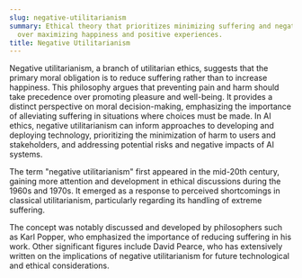 ```yaml
---
slug: negative-utilitarianism
summary: Ethical theory that prioritizes minimizing suffering and negative experiences
  over maximizing happiness and positive experiences.
title: Negative Utilitarianism
---
```


Negative utilitarianism, a branch of utilitarian ethics, suggests that the primary moral obligation is to reduce suffering rather than to increase happiness. This philosophy argues that preventing pain and harm should take precedence over promoting pleasure and well-being. It provides a distinct perspective on moral decision-making, emphasizing the importance of alleviating suffering in situations where choices must be made. In AI ethics, negative utilitarianism can inform approaches to developing and deploying technology, prioritizing the minimization of harm to users and stakeholders, and addressing potential risks and negative impacts of AI systems.

The term "negative utilitarianism" first appeared in the mid-20th century, gaining more attention and development in ethical discussions during the 1960s and 1970s. It emerged as a response to perceived shortcomings in classical utilitarianism, particularly regarding its handling of extreme suffering.

The concept was notably discussed and developed by philosophers such as Karl Popper, who emphasized the importance of reducing suffering in his work. Other significant figures include David Pearce, who has extensively written on the implications of negative utilitarianism for future technological and ethical considerations.